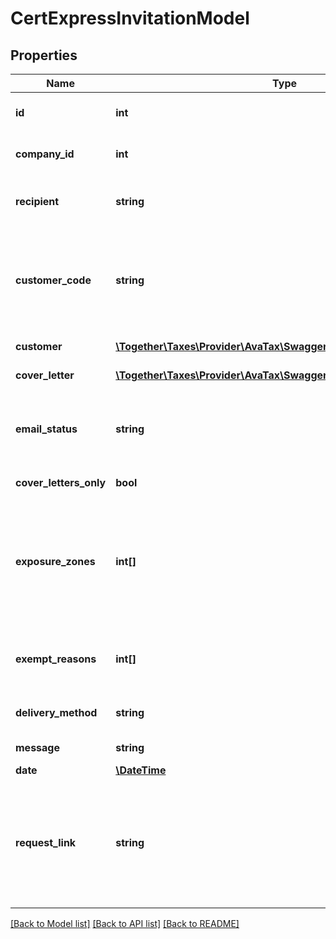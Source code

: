 # CertExpressInvitationModel

## Properties
Name | Type | Description | Notes
------------ | ------------- | ------------- | -------------
**id** | **int** | A unique ID number representing this CertExpress invitation. | [optional] 
**company_id** | **int** | The unique ID number of the AvaTax company that sent this invitation. | [optional] 
**recipient** | **string** | The email address to which this invitation was sent.  If this invitation was presented as a weblink, this value will be null. | [optional] 
**customer_code** | **string** | The unique code of the customer that received this invitation.  Note: This field is case sensitive. To have exemption certificates apply, this value should  be the same as the one passed to create a customer. | [optional] 
**customer** | [**\Together\Taxes\Provider\AvaTax\Swagger\Model\CustomerModel**](CustomerModel.md) | The customer who received this invitation. | [optional] 
**cover_letter** | [**\Together\Taxes\Provider\AvaTax\Swagger\Model\CoverLetterModel**](CoverLetterModel.md) | The attached cover letter object to this request. | [optional] 
**email_status** | **string** | The status of the emails associated with this invitation.  If this invitation was sent via email,  this value will change to &#x60;Sent&#x60; when the email message has been sent. | [optional] 
**cover_letters_only** | **bool** | True if this invitation contained a cover letter only. | [optional] 
**exposure_zones** | **int[]** | When an invitation is sent, it contains a list of exposure zones for which the customer is invited to upload  their exemption certificates.  This list contains the ID numbers of the exposure zones identified.                For a list of exposure zones, please call &#x60;ListCertificateExposureZones&#x60;. | [optional] 
**exempt_reasons** | **int[]** | The list of exemption reasons identified by this CertExpress invitation.                For a list of reason codes, please call &#x60;ListCertificateExemptReasons&#x60;. | [optional] 
**delivery_method** | **string** | Indicates the method that was used to deliver this CertExpress invitation. | [optional] 
**message** | **string** | The custom message delivered with this invitation. | [optional] 
**date** | [**\DateTime**](\DateTime.md) | The date of the invitation. | [optional] 
**request_link** | **string** | The web link (URL) that a customer can click on or visit to begin using this CertExpress invitation.                This value is only usable if the status of this invitation is &#x60;Ready&#x60; and the request was created with type &#x60;Download&#x60;.  NOTE: This link usually takes a few minutes to be available. | [optional] 

[[Back to Model list]](../README.md#documentation-for-models) [[Back to API list]](../README.md#documentation-for-api-endpoints) [[Back to README]](../README.md)


